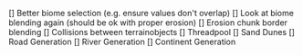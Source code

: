 [] Better biome selection (e.g. ensure values don't overlap)
[] Look at biome blending again (should be ok with proper erosion)
[] Erosion chunk border blending
[] Collisions between terrainobjects
[] Threadpool
[] Sand Dunes
[] Road Generation
[] River Generation
[] Continent Generation